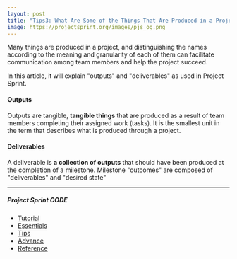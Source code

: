 ```yaml
---
layout: post
title: "Tips3: What Are Some of the Things That Are Produced in a Project（outputs/deliverables）"
image: https://projectsprint.org/images/pjs_og.png
---
```


Many things are produced in a project, and distinguishing the names according to the meaning and granularity of each of them can facilitate communication among team members and help the project succeed.

In this article, it will explain "outputs" and "deliverables" as used in Project Sprint.

#### Outputs
Outputs are tangible, **tangible things** that are produced as a result of team members completing their assigned work (tasks). It is the smallest unit in the term that describes what is produced through a project.


#### Deliverables
A deliverable is **a collection of outputs** that should have been produced at the completion of a milestone. Milestone "outcomes" are composed of "deliverables" and "desired state"

---

##### Project Sprint CODE
- [Tutorial](../tutorial/index.md)
- [Essentials](../essentials.md)
- [Tips](../tips/index.md)
- [Advance](../advance.md)
- [Reference](../reference.md)
